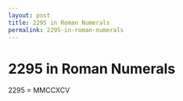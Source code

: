 ```yaml
---
layout: post
title: 2295 in Roman Numerals
permalink: 2295-in-roman-numerals
---
```


# 2295 in Roman Numerals

2295 = MMCCXCV
